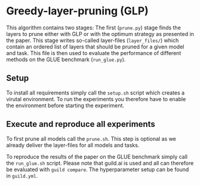 # Greedy-layer-pruning (GLP)

This algorithm contains two stages: The first (```prune.py```) stage finds the
layers to prune either with GLP or with the optimum strategy as presented
in the paper. This stage writes so-called layer-files (```layer_files/```) which
contain an ordered list of layers that should be pruned for a given model and task.
This file is then used to evaluate the performance of different
methods on the GLUE benchmark (```run_glue.py```).

## Setup
To install all requirements simply call the ```setup.sh``` script which
creates a virutal environment. To run the experiments you therefore have to
enable the environment before starting the experiment.

## Execute and reproduce all experiments
To first prune all models call the ```prune.sh```. This step is optional
as we already deliver the layer-files for all models and tasks.

To reproduce the results of the paper on the GLUE benchmark simply
call the ```run_glue.sh``` script. Please note that guild.ai is used
and all can therefore be evaluated with ```guild compare```. The
hyperparameter setup can be found in ```guild.yml```.